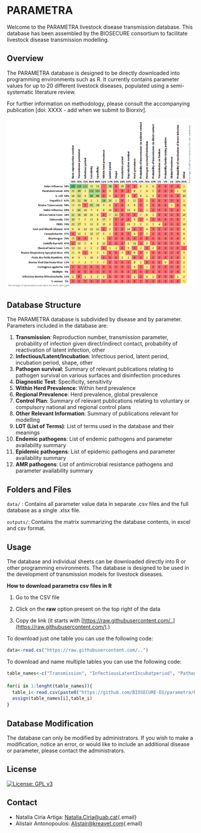 # PARAMETRA

Welcome to the PARAMETRA livestock disease transmission database. This database has been assembled by the BIOSECURE consortium to facilitate livestock disease transmission modelling.

## Overview

The PARAMETRA database is designed to be directly downloaded into programming environments such as R. It currently contains parameter values for up to 20 different livestock diseases, populated using a semi-systematic literature review.

For further information on methodology, please consult the accompanying publication [doi: XXXX - add when we submit to Biorxiv].

![Parameter availability](images/2024_10_03_param_matrix.png)

## Database Structure

The PARAMETRA database is subdivided by disease and by parameter. Parameters included in the database are:

1.  **Transmission**: Reproduction number, transmission parameter, probability of infection given direct/indirect contact, probability of reactivation of latent infection, other
2.  **Infectious/Latent/Incubation**: Infectious period, latent period, incubation period, shape, other
3.  **Pathogen survival**: Summary of relevant publications relating to pathogen survival on various surfaces and disinfection procedures
4.  **Diagnostic Test**: Specificity, sensitivity
5.  **Within Herd Prevalence**: Within herd prevalence
6.  **Regional Prevalence**: Herd prevalence, global prevalence
7.  **Control Plan**: Summary of relevant publications relating to voluntary or compulsory national and regional control plans
8.  **Other Relevant Information**: Summary of publications relevant for modelling
9.  **LOT (List of Terms)**: List of terms used in the database and their meanings
10. **Endemic pathogens**: List of endemic pathogens and parameter availability summary
11. **Epidemic pathogens**: List of epidemic pathogens and parameter availability summary
12. **AMR pathogens**: List of antimicrobial resistance pathogens and parameter availability summary

## Folders and Files

`data/` : Contains all parameter value data in separate .csv files and the full database as a single .xlsx file.

`outputs/`: Contains the matrix summarizing the database contents, in excel and csv format.

## Usage

The database and individual sheets can be downloaded directly into R or other programming environments. The database is designed to be used in the development of transmission models for livestock diseases.

**How to download parametra csv files in R**

1.  Go to the CSV file

2.  Click on the **raw** option present on the top right of the data

3.  Copy de link (it starts with [https://raw.githubusercontent.com/..](https://raw.githubusercontent.com/).)

To download just one table you can use the following code:

``` r
data<-read.cs("https://raw.githubusercontent.com/..")
```

To download and name multiple tables you can use the following code:

``` r
table_names<-c("Transmission", "InfectiousLatentIncubatperiod", "PathogenSurvival","DiagnosticTest","WithinHerdPrevalence", "RegionalPrevalence", "ControlPlan", "OtherRelevantInformation", "LOT", "ChangesLog", "Endemic_Pathogens", "Epidemic_Pathogens", "AMR_Pathogens")               

for(i in 1:lenght(table_names)){
  table_i<-read.csv(paste0("https://github.com/BIOSECURE-EU/parametra/blob/main/data/",table_names[i]))
  assign(table_names[i],table_i)
}
```

## Database Modification

The database can only be modified by administrators. If you wish to make a modification, notice an error, or would like to include an additional disease or parameter, please contact the administrators.

## License

[![License: GPL v3](https://img.shields.io/badge/License-GPLv3-blue.svg)](https://www.gnu.org/licenses/gpl-3.0)

## Contact

-   Natalia Ciria Artiga: [Natalia.Ciria\@uab.cat](mailto:Natalia.Ciria@uab.cat){.email}
-   Alistair Antonopoulos: [Alistair\@kreavet.com](mailto:Alistair@kreavet.com){.email}
